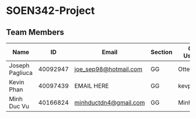# SOEN342-Project
## Team Members
| Name | ID | Email | Section | GitHub Username |
| ---- | -- | ----- | ------- | --------------- |
| Joseph Pagliuca | 40092947 | joe_sep98@hotmail.com | GG | Otterboi |
| Kevin Phan | 40097439 | EMAIL HERE | GG | kevphn |
| Minh Duc Vu | 40166824 | minhductdn4@gmail.com | GG | MinhDuc1711 |
